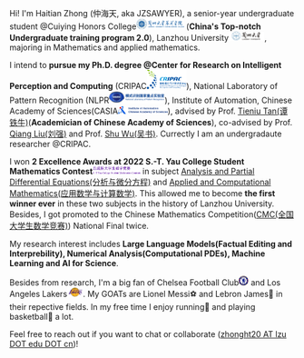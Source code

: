 Hi! I'm Haitian Zhong (仲海天, aka JZSAWYER), a senior-year undergraduate student @Cuiying Honors College[<img src='./images/chc_logo.png' style="width: 6em;">](https://cycollege.lzu.edu.cn/index.htm) (**China's Top-notch Undergraduate training program 2.0**), Lanzhou University[<img src='./images/lzu_logo.png' style="width: 4.5em;">](https://www.lzu.edu.cn/), majoring in Mathematics and applied mathematics.

I intend to **pursue my Ph.D. degree @Center for Research on Intelligent Perception and Computing** (CRIPAC[<img src='./images/cripac.png' style="width: 5em;">](http://cripac.ia.ac.cn/CN/model/index.htm)), National Laboratory of Pattern Recognition (NLPR[<img src='./images/nlpr.png' style="width: 7em;">](http://www.nlpr.ia.ac.cn/)), Institute of Automation, Chinese Academy of Sciences(CASIA[<img src='./images/iacas_logo.jpg' style="width: 6.25em;">](http://english.ia.cas.cn/)), advised by Prof. [Tieniu Tan(谭铁牛)](https://scholar.google.com/citations?user=W-FGd_UAAAAJ&hl=en)(**Academician of Chinese Academy of Sciences**), co-advised by Prof. [Qiang Liu(刘强)](https://john-qiangliu.tech/) and Prof. [Shu Wu(吴书)](http://www.shuwu.name/). Currectly I am an undergradaute researcher @CRIPAC.

I won **2 Excellence Awards at 2022 S.-T. Yau College Student Mathematics Contest**[<img src='./images/ycmc.png' style="width: 6em;">](http://www.yau-contest.com/show-86-52.html) in subject [Analysis and Partial Differential Equations(分析与微分方程)](http://yau-contest.com/uploads/file/20220811/20220811173216_22765.pdf) and [Applied and Computational Mathematics(应用数学与计算数学)](http://yau-contest.com/uploads/file/20220801/20220801162446_69325.pdf). This allowed me to become **the first winner ever** in these two subjects in the history of Lanzhou University. Besides, I got promoted to the Chinese Mathematics Competition([CMC(全国大学生数学竞赛)](http://www.cmathc.cn/)) National Final twice.

My research interest includes **Large Language Models(Factual Editing and Interprebility), Numerical Analysis(Computational PDEs), Machine Learning and AI for Science**.

Besides from research, I'm a big fan of Chelsea Football Club[<img src='./images/chelsea.png' style="width: 1.22em;">](https://www.chelseafc.com/en) and Los Angeles Lakers[<img src='./images/lal.png' style="width: 2em;">](https://www.nba.com/lakers/). My GOATs are Lionel Messi⚽ and Lebron James🏀 in their repective fields. In my free time I enjoy running👟 and playing basketball🏀 a lot.

Feel free to reach out if you want to chat or collaborate ([zhonght20 AT lzu DOT edu DOT cn](mailto:zhonght@lzu.edu.cn))!